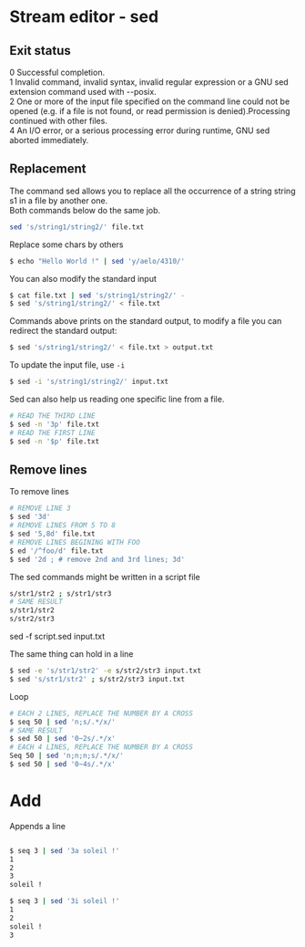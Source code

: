 # Stream editor - sed

## Exit status

0  Successful completion. <br>
1  Invalid command, invalid syntax, invalid regular expression or a GNU sed extension command used with --posix.<br>
2  One or more of the input file specified on the command line could not be opened (e.g. if a file is not found, or read permission is denied).Processing continued with other files.<br>
4  An I/O error, or a serious processing error during runtime, GNU sed aborted immediately.

## Replacement

The command sed allows you to replace all the occurrence of a string string s1 in a file by another one.<br>
Both commands below do the same job.

```sh
sed 's/string1/string2/' file.txt
```

Replace some chars by others

```sh
$ echo "Hello World !" | sed 'y/aelo/4310/'
```

You can also modify the standard input

```sh
$ cat file.txt | sed 's/string1/string2/' -
$ sed 's/string1/string2/' < file.txt
```
Commands above prints on the standard output, to modify a file you can redirect the standard output:

```sh
$ sed 's/string1/string2/' < file.txt > output.txt
```

To update the input file, use `-i`

```sh
$ sed -i 's/string1/string2/' input.txt
``` 

Sed can also help us reading one specific line from a file.

```sh
# READ THE THIRD LINE
$ sed -n '3p' file.txt
# READ THE FIRST LINE
$ sed -n '$p' file.txt
```

## Remove lines

To remove lines

```sh
# REMOVE LINE 3
$ sed '3d'
# REMOVE LINES FROM 5 TO 8
$ sed '5,8d' file.txt
# REMOVE LINES BEGINING WITH FOO
$ ed '/^foo/d' file.txt
$ sed '2d ; # remove 2nd and 3rd lines; 3d'
```

The sed commands might be written in a script file

```sh
s/str1/str2 ; s/str1/str3
# SAME RESULT
s/str1/str2
s/str2/str3
```

sed -f script.sed input.txt

The same thing can hold in a line

```sh
$ sed -e 's/str1/str2' -e s/str2/str3 input.txt
$ sed 's/str1/str2' ; s/str2/str3 input.txt
```

Loop

```sh
# EACH 2 LINES, REPLACE THE NUMBER BY A CROSS
$ seq 50 | sed 'n;s/.*/x/'
# SAME RESULT
$ sed 50 | sed '0~2s/.*/x'
# EACH 4 LINES, REPLACE THE NUMBER BY A CROSS
Seq 50 | sed 'n;n;n;s/.*/x/'
$ sed 50 | sed '0~4s/.*/x'
``` 

# Add

Appends a line

```sh

$ seq 3 | sed '3a soleil !'
1
2
3
soleil !

$ seq 3 | sed '3i soleil !'
1
2
soleil !
3
```